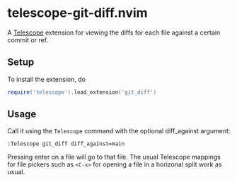 # telescope-git-diff.nvim

A [Telescope](https://github.com/nvim-telescope/telescope.nvim) extension for
viewing the diffs for each file against a certain commit or ref.

## Setup

To install the extension, do

```lua
require('telescope').load_extension('git_diff')
```

## Usage

Call it using the `Telescope` command with the optional diff_against argument:

```vim
:Telescope git_diff diff_against=main
```

Pressing enter on a file will go to that file. The usual Telescope mappings for
file pickers such as `<C-x>` for opening a file in a horizonal split work as
usual.
